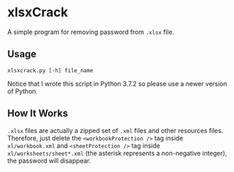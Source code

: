 # xlsxCrack
A simple program for removing password from `.xlsx` file.

## Usage
```
xlsxcrack.py [-h] file_name
```

Notice that I wrote this script in Python 3.7.2 so please use a newer version of Python.

## How It Works
`.xlsx` files are actually a zipped set of `.xml` files and other resources files. Therefore, just delete the 
`<workbookProtection />` tag inside `xl/workbook.xml` and `<sheetProtection />` tag inside `xl/worksheets/sheet*.xml` 
(the asterisk represents a non-negative integer), the password will disappear.
